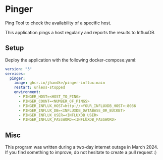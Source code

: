 # Pinger
Ping Tool to check the availability of a specific host.

This application pings a host regularly and reports the results to InfluxDB.

## Setup
Deploy the application with the following docker-compose.yaml:

```YAML
version: "3"
services:
  pinger:
    image: ghcr.io/jhandke/pinger-influx:main
    restart: unless-stopped
    environment:
      - PINGER_HOST=<HOST_TO_PING>
      - PINGER_COUNT=<NUMBER_OF_PINGS>
      - PINGER_INFLUX_HOST=http://<YOUR_INFLUXDB_HOST>:8086
      - PINGER_INFLUX_DB=<INFLUXDB_DATABASE_OR_BUCKET>
      - PINGER_INFLUX_USER=<INFLUXDB_USER>
      - PINGER_INFLUX_PASSWORD=<INFLUXDB_PASSWORD>
```

## Misc
This program was written during a two-day internet outage in March 2024. If you find something to improve, do not hesitate to create a pull request :)